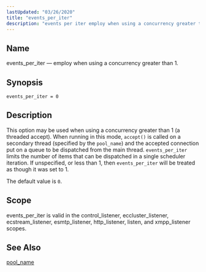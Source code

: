 ```yaml
---
lastUpdated: "03/26/2020"
title: "events_per_iter"
description: "events per iter employ when using a concurrency greater than 1 events per iter 0 This option may be used when using a concurrency greater than 1 a threaded accept When running in this mode accept is called on a secondary thread specified by the pool name and the accepted..."
---
```


<a name="conf.ref.events_per_iter"></a> 
## Name

events_per_iter — employ when using a concurrency greater than 1.

## Synopsis

`events_per_iter = 0`

<a name="idp24533904"></a> 
## Description

This option may be used when using a concurrency greater than 1 (a threaded accept). When running in this mode, `accept()` is called on a secondary thread (specified by the `pool_name`) and the accepted connection put on a queue to be dispatched from the main thread. `events_per_iter` limits the number of items that can be dispatched in a single scheduler iteration. If unspecified, or less than 1, then `events_per_iter` will be treated as though it was set to 1.

The default value is `0`.

<a name="idp24539136"></a> 
## Scope

events_per_iter is valid in the control_listener, eccluster_listener, ecstream_listener, esmtp_listener, http_listener, listen, and xmpp_listener scopes.

<a name="idp24541088"></a> 
## See Also

[pool_name](/momentum/4/esmtp-listener#esmtp_listener.config)